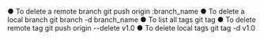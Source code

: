 ● To delete a remote branch 
git push origin :branch_name 
● To delete a local branch
git branch -d branch_name
● To list all tags 
git tag
● To delete remote tag
git push origin --delete v1.0
● To delete local tags
git tag -d v1.0
